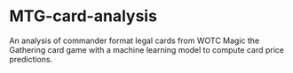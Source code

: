 # MTG-card-analysis
An analysis of commander format legal cards from WOTC Magic the Gathering card game with a machine learning model to compute card price predictions.
